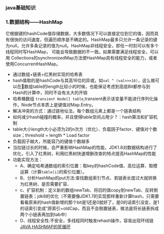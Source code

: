 ###  java基础知识

### 1.数据结构——HashMap
它根据键的hashCode值存储数据，大多数情况下可以直接定位到它的值，因而具有很快的访问速度，但遍历顺序是不确定的。HashMap最多只允许一条记录的键为null，允许多条记录的值为null。HashMap非线程安全，即任一时刻可以有多个线程同时写HashMap， 可能会导致数据的不一致。如果需要满足线程安全，可以用 Collections的synchronizedMap方法使HashMap具有线程安全的能力，或者使用ConcurrentHashMap。
+ 通过数组+链表+红黑树实现的哈希表
+ hash值取的是hashCode与其高16位的异或，如`val ^ (val>>>16)`，这么做可以在数组table的length比较小的时候，也能保证考虑到高低Bit都参与到Hash的计算中，同时不会有太大的开销
+ 哈希桶数组 `transient Node[] table`,transient表示该变量不能进行序列化操作，Node节点本质上是键值对Map.Entry。
+ 解决冲突的方式：通过链地址法，每个数组元素上都是一个链表结构
+ 如何减少hash碰撞的概率，并且使得table空间占用少？：hash算法和扩容机制
+ table大小length大小必须为2的n次方（优化）、负载因子factor、键值对个数size；threshold = length * Load factor
+ 负载因子越大，所能容乃的键值个数越多
+ 当拉链过长的时候，会严重影响HashMap的性能，JDK1.8对数据结构进行了优化，引入了红黑树，利用红黑树快速增删改查的特点提高HashMap的性能
+ 功能实现方法：
    + A、确定哈希通数组的索引位置：取key的hashCode值、高位运算、取模运算（计算`table[i]`的索引位置）。
    + B、分析HashMap的put方法:查找数组索引节点、若链表长度过大就转换为红黑树、是否需要扩容、
    + c、扩容机制：定义新的数组newTab、将旧的值copy到newTab、反转倒置链表；jdk8的优化（不需要像JDK1.7的实现那样重新计算hash，只需要看看原来的hash值新增的那个bit是1还是0就好了，是0的话索引没变，是1的话索引变成“原索引+oldCap，而且不会倒置链表，做法是将长链表拆成两个小链表再加到tab中）
    + D、线程安全性:不安全，多线程同时触发rehash操作，容易出现环线链 [JAVA HASHMAP的死循环](http://coolshell.cn/articles/9606.html)